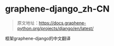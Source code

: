 # graphene-django_zh-CN

> 原文地址：https://docs.graphene-python.org/projects/django/en/latest/

框架graphene-django的中文翻译
